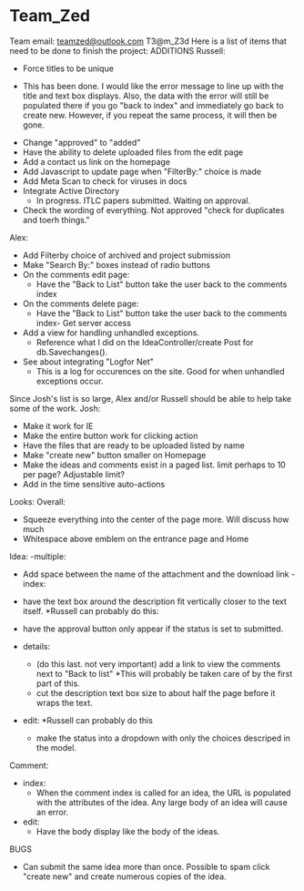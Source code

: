 # Team_Zed
Team email:
teamzed@outlook.com
T3@m_Z3d
Here is a list of items that need to be done to finish the project:
ADDITIONS
Russell:
- Force titles to be unique
 * This has been done. I would like the error message to line up with the title and text box displays. 
   Also, the data with the error will still be populated there if you go "back to index" and immediately go back to create new.
   However, if you repeat the same process, it will then be gone.
- Change "approved" to "added"
- Have the ability to delete uploaded files from the edit page
- Add a contact us link on the homepage
- Add Javascript to update page when "FilterBy:" choice is made
- Add Meta Scan to check for viruses in docs
- Integrate Active Directory
  * In progress. ITLC papers submitted. Waiting on approval.
- Check the wording of everything. Not approved "check for duplicates and toerh things."

Alex:
- Add Filterby choice of archived and project submission
- Make "Search By:" boxes instead of radio buttons
- On the comments edit page:
  * Have the "Back to List" button take the user back to the comments index
- On the comments delete page:
  * Have the "Back to List" button take the user back to the comments index- Get server access
- Add a view for handling unhandled exceptions. 
  * Reference what I did on the IdeaController/create Post for db.Savechanges().
- See about integrating "Logfor Net"
  * This is a log for occurences on the site. Good for when unhandled exceptions occur.

Since Josh's list is so large, Alex and/or Russell should be able to help take some of the work. 
Josh:
- Make it work for IE
- Make the entire button work for clicking action
- Have the files that are ready to be uploaded listed by name
- Make "create new" button smaller on Homepage
- Make the ideas and comments exist in a paged list. limit perhaps to 10 per page? Adjustable limit?
- Add in the time sensitive auto-actions

Looks:
Overall:
- Squeeze everything into the center of the page more. Will discuss how much
- Whitespace above emblem on the entrance page and Home

Idea:
-multiple:
  - Add space between the name of the attachment and the download link
-index:
  - have the text box around the description fit vertically closer to the text itself.
*Russell can probably do this:
  - have the approval button only appear if the status is set to submitted.

- details:
  - (do this last. not very important) add a link to view the comments next to "Back to list"
*This will probably be taken care of by the first part of this.
  - cut the description text box size to about half the page before it wraps the text.

- edit: 
*Russell can probably do this
  - make the status into a dropdown with only the choices descriped in the model.

Comment:
- index:
  - When the comment index is called for an idea, the URL is populated with the attributes of the idea. 
      Any large body of an idea will cause an error.
- edit:
  - Have the body display like the body of the ideas.

BUGS
- Can submit the same idea more than once. Possible to spam click "create new" 
  and create numerous copies of the idea.
